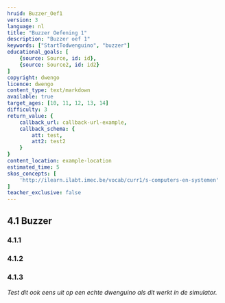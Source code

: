 ```yaml
---
hruid: Buzzer_Oef1
version: 3
language: nl
title: "Buzzer Oefening 1"
description: "Buzzer oef 1"
keywords: ["StartTodwenguino", "buzzer"]
educational_goals: [
    {source: Source, id: id}, 
    {source: Source2, id: id2}
]
copyright: dwengo
licence: dwengo
content_type: text/markdown
available: true
target_ages: [10, 11, 12, 13, 14]
difficulty: 3
return_value: {
    callback_url: callback-url-example,
    callback_schema: {
        att: test,
        att2: test2
    }
}
content_location: example-location
estimated_time: 5
skos_concepts: [
    'http://ilearn.ilabt.imec.be/vocab/curr1/s-computers-en-systemen'
]
teacher_exclusive: false
---
```

## 4.1 Buzzer

### 4.1.1




### 4.1.2




### 4.1.3



*Test dit ook eens uit op een echte dwenguino als dit werkt in de simulator.*